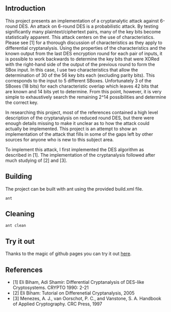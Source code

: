## Introduction
This project presents an implementation of a cryptanalytic attack against 
6-round DES. An attack on 6-round DES is a probabilistic attack. By
testing significantly many plaintext/ciphertext pairs, many of the key
bits become statistically apparent. This attack centers on the use of
characteristics. Please see [1] for a thorough discussion of characteristics
as they apply to differential cryptanalysis. Using the properties of the
characteristics and the known output from the last DES encryption round for
each pair of inputs, it is possible to work backwards to determine the key
bits that were XORed with the right-hand side of the output of the previous
round to form the SBox input. In this case, I use two characteristics that
allow the determination of 30 of the 56 key bits each (excluding parity bits).
This corresponds to the input to 5 different SBoxes. Unfortunately 3 of the
SBoxes (18 bits) for each characteristic overlap which leaves 42 bits that
are known and 14 bits yet to determine. From this point, however, it is very
simple to exhaustively search the remaining 2^14 possibilities and determine
the correct key.

In researching this project, most of the references contained a high level
description of the cryptanalysis on reduced round DES, but there were enough
details missing to make it unclear as to how the attack could actually be
implemented. This project is an attempt to show an implementation of the
attack that fills in some of the gaps left by other sources for anyone who
is new to this subject area.

To implement this attack, I first implemented the DES algorithm as described
in [1]. The implementation of the cryptanalysis followed after much studying
of [2] and [3].

## Building
The project can be built with ant using the provided build.xml file.

  `ant`

## Cleaning
  `ant clean`

## Try it out
Thanks to the magic of github pages you can try it out [here](http://kellymclaughlin.github.com/DesCryptanalysisDemo/DesCryptanalysisDemo.html).

## References

* [1] Eli Biham, Adi Shamir: Differential Cryptanalysis of DES-like Cryptosystems. CRYPTO 1990: 2-21
* [2] Eli Biham: Tutorial on Differenetial Cryptanalysis, 2005
* [3] Menezes, A. J., van Oorschot, P. C., and Vanstone, S. A. Handbook of Applied Cryptography. CRC Press, 1997